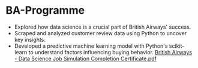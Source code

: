 # BA-Programme
* Explored how data science is a crucial part of British Airways' success.
* Scraped and analyzed customer review data using Python to uncover key insights.
* Developed a predictive machine learning model with Python's scikit-learn to understand factors influencing buying behavior.
[British Airways - Data Science Job Simulation Completion Certificate.pdf](https://github.com/user-attachments/files/17669361/British.Airways.-.Data.Science.Job.Simulation.Completion.Certificate.pdf)
